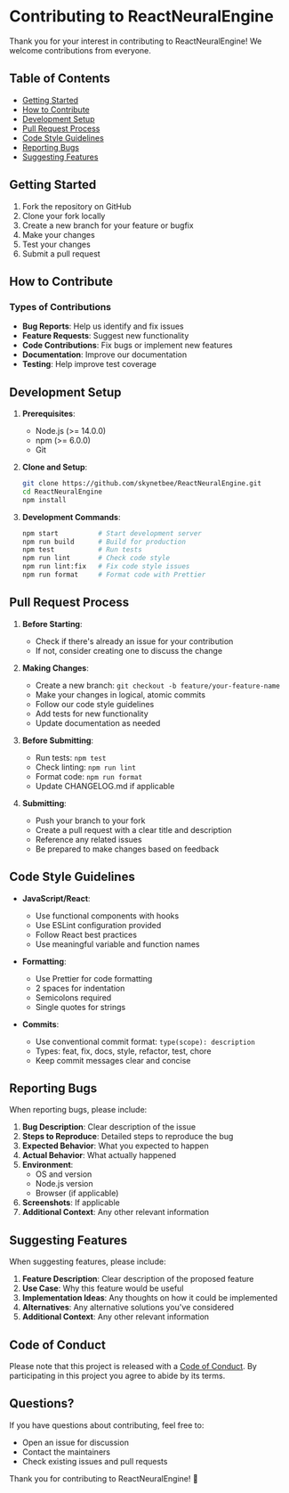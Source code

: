 # Contributing to ReactNeuralEngine

Thank you for your interest in contributing to ReactNeuralEngine! We welcome contributions from everyone.

## Table of Contents

- [Getting Started](#getting-started)
- [How to Contribute](#how-to-contribute)
- [Development Setup](#development-setup)
- [Pull Request Process](#pull-request-process)
- [Code Style Guidelines](#code-style-guidelines)
- [Reporting Bugs](#reporting-bugs)
- [Suggesting Features](#suggesting-features)

## Getting Started

1. Fork the repository on GitHub
2. Clone your fork locally
3. Create a new branch for your feature or bugfix
4. Make your changes
5. Test your changes
6. Submit a pull request

## How to Contribute

### Types of Contributions

- **Bug Reports**: Help us identify and fix issues
- **Feature Requests**: Suggest new functionality
- **Code Contributions**: Fix bugs or implement new features
- **Documentation**: Improve our documentation
- **Testing**: Help improve test coverage

## Development Setup

1. **Prerequisites**:
   - Node.js (>= 14.0.0)
   - npm (>= 6.0.0)
   - Git

2. **Clone and Setup**:
   ```bash
   git clone https://github.com/skynetbee/ReactNeuralEngine.git
   cd ReactNeuralEngine
   npm install
   ```

3. **Development Commands**:
   ```bash
   npm start          # Start development server
   npm run build      # Build for production
   npm test           # Run tests
   npm run lint       # Check code style
   npm run lint:fix   # Fix code style issues
   npm run format     # Format code with Prettier
   ```

## Pull Request Process

1. **Before Starting**:
   - Check if there's already an issue for your contribution
   - If not, consider creating one to discuss the change

2. **Making Changes**:
   - Create a new branch: `git checkout -b feature/your-feature-name`
   - Make your changes in logical, atomic commits
   - Follow our code style guidelines
   - Add tests for new functionality
   - Update documentation as needed

3. **Before Submitting**:
   - Run tests: `npm test`
   - Check linting: `npm run lint`
   - Format code: `npm run format`
   - Update CHANGELOG.md if applicable

4. **Submitting**:
   - Push your branch to your fork
   - Create a pull request with a clear title and description
   - Reference any related issues
   - Be prepared to make changes based on feedback

## Code Style Guidelines

- **JavaScript/React**:
  - Use functional components with hooks
  - Use ESLint configuration provided
  - Follow React best practices
  - Use meaningful variable and function names

- **Formatting**:
  - Use Prettier for code formatting
  - 2 spaces for indentation
  - Semicolons required
  - Single quotes for strings

- **Commits**:
  - Use conventional commit format: `type(scope): description`
  - Types: feat, fix, docs, style, refactor, test, chore
  - Keep commit messages clear and concise

## Reporting Bugs

When reporting bugs, please include:

1. **Bug Description**: Clear description of the issue
2. **Steps to Reproduce**: Detailed steps to reproduce the bug
3. **Expected Behavior**: What you expected to happen
4. **Actual Behavior**: What actually happened
5. **Environment**:
   - OS and version
   - Node.js version
   - Browser (if applicable)
6. **Screenshots**: If applicable
7. **Additional Context**: Any other relevant information

## Suggesting Features

When suggesting features, please include:

1. **Feature Description**: Clear description of the proposed feature
2. **Use Case**: Why this feature would be useful
3. **Implementation Ideas**: Any thoughts on how it could be implemented
4. **Alternatives**: Any alternative solutions you've considered
5. **Additional Context**: Any other relevant information

## Code of Conduct

Please note that this project is released with a [Code of Conduct](CODE_OF_CONDUCT.md). By participating in this project you agree to abide by its terms.

## Questions?

If you have questions about contributing, feel free to:

- Open an issue for discussion
- Contact the maintainers
- Check existing issues and pull requests

Thank you for contributing to ReactNeuralEngine! 🚀

